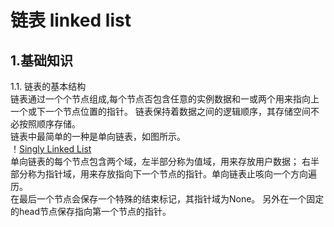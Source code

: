 链表 linked list
=
1.基础知识
-
1.1. 链表的基本结构
\
链表通过一个个节点组成,每个节点否包含任意的实例数据和一或两个用来指向上一个或下一个节点位置的指针。
链表保持着数据之间的逻辑顺序，其存储空间不必按照顺序存储。
\
链表中最简单的一种是单向链表，如图所示。
\
！[Singly Linked List](https://upload.wikimedia.org/wikipedia/commons/thumb/6/6d/Singly-linked-list.svg/408px-Singly-linked-list.svg.png)
\
单向链表的每个节点包含两个域，左半部分称为值域，用来存放用户数据；
右半部分称为指针域，用来存放指向下一个节点的指针。单向链表止咳向一个方向遍历。
\
在最后一个节点会保存一个特殊的结束标记，其指针域为None。
另外在一个固定的head节点保存指向第一个节点的指针。

